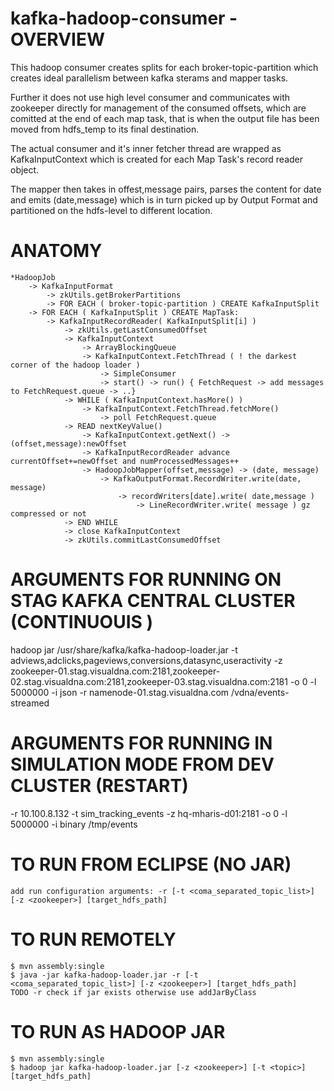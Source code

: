 kafka-hadoop-consumer - OVERVIEW
================================

This hadoop consumer creates splits for each broker-topic-partition which creates
ideal parallelism between kafka sterams and mapper tasks.

Further it does not use high level consumer and communicates with zookeeper directly
for management of the consumed offsets, which are comitted at the end of each map task,
that is when the output file has been moved from hdfs_temp to its final destination. 

The actual consumer and it's inner fetcher thread are wrapped as KafkaInputContext which
is created for each Map Task's record reader object.

The mapper then takes in offest,message pairs, parses the content for date and emits (date,message)
which is in turn picked up by Output Format and partitioned on the hdfs-level to different location.


ANATOMY
===============================

    *HadoopJob
        -> KafkaInputFormat
            -> zkUtils.getBrokerPartitions 
            -> FOR EACH ( broker-topic-partition ) CREATE KafkaInputSplit
        -> FOR EACH ( KafkaInputSplit ) CREATE MapTask:
            -> KafkaInputRecordReader( KafkaInputSplit[i] )
                -> zkUtils.getLastConsumedOffset
                -> KafkaInputContext 
                    -> ArrayBlockingQueue
                    -> KafkaInputContext.FetchThread ( ! the darkest corner of the hadoop loader )
                        -> SimpleConsumer
                        -> start() -> run() { FetchRequest -> add messages to FetchRequest.queue -> ..}
                -> WHILE ( KafkaInputContext.hasMore() )
                    -> KafkaInputContext.FetchThread.fetchMore() 
                        -> poll FetchRequest.queue
                -> READ nextKeyValue()
                    -> KafkaInputContext.getNext() -> (offset,message):newOffset
                    -> KafkaInputRecordReader advance currentOffset+=newOffset and numProcessedMessages++
                    -> HadoopJobMapper(offset,message) -> (date, message)
                        -> KafkaOutputFormat.RecordWriter.write(date, message)
                            -> recordWriters[date].write( date,message )
                                -> LineRecordWriter.write( message ) gz compressed or not
                -> END WHILE
                -> close KafkaInputContext
                -> zkUtils.commitLastConsumedOffset



ARGUMENTS FOR RUNNING ON STAG KAFKA CENTRAL CLUSTER (CONTINUOUIS )
==============================================
hadoop jar /usr/share/kafka/kafka-hadoop-loader.jar -t adviews,adclicks,pageviews,conversions,datasync,useractivity -z zookeeper-01.stag.visualdna.com:2181,zookeeper-02.stag.visualdna.com:2181,zookeeper-03.stag.visualdna.com:2181 -o 0 -l 5000000 -i json -r namenode-01.stag.visualdna.com /vdna/events-streamed

ARGUMENTS FOR RUNNING IN SIMULATION MODE FROM DEV CLUSTER (RESTART)
======================================================================================

-r 10.100.8.132 -t sim_tracking_events -z hq-mharis-d01:2181 -o 0 -l 5000000 -i binary /tmp/events


TO RUN FROM ECLIPSE (NO JAR)
============================
    add run configuration arguments: -r [-t <coma_separated_topic_list>] [-z <zookeeper>] [target_hdfs_path]


TO RUN REMOTELY
===============
    $ mvn assembly:single
    $ java -jar kafka-hadoop-loader.jar -r [-t <coma_separated_topic_list>] [-z <zookeeper>] [target_hdfs_path]
    TODO -r check if jar exists otherwise use addJarByClass


TO RUN AS HADOOP JAR
====================
    $ mvn assembly:single
    $ hadoop jar kafka-hadoop-loader.jar [-z <zookeeper>] [-t <topic>] [target_hdfs_path]





